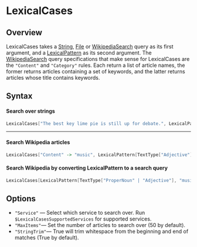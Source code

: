 # LexicalCases

## Overview

LexicalCases takes a [String](https://reference.wolfram.com/language/ref/String.html), [File](https://reference.wolfram.com/language/ref/File.html) or [WikipediaSearch](https://reference.wolfram.com/language/ref/WikipediaSearch.html) query as its first argument, and a [LexicalPattern](./LexicalPattern.md) as its second argument. The [WikipediaSearch](https://reference.wolfram.com/language/ref/WikipediaSearch.html) query specifications that make sense for LexicalCases are the `"Content"` and `"Category"` rules. Each return a list of article names, the former returns articles containing a set of keywords, and the latter returns articles whose title contains keywords.

## Syntax

#### Search over strings
```Mathematica
LexicalCases["The best key lime pie is still up for debate.", LexicalPattern[TextType["Adjective"], "key lime pie"]]
```

---
#### Search Wikipedia articles
```Mathematica
LexicalCases["Content" -> "music", LexicalPattern[TextType["Adjective"], "music", TextType["Preposition"], TextType["Country"]]];
```

#### Search Wikipedia by converting LexicalPattern to a search query
```Mathematica
LexicalCases[LexicalPattern[TextType["ProperNoun" | "Adjective"], "music"]]
```

## Options

* `"Service"` — Select which service to search over. Run `$LexicalCasesSupportedServices` for supported services.
* `"MaxItems"`— Set the number of articles to search over (50 by default).
* `"StringTrim"`— True will trim whitespace from the beginning and end of matches (True by default).
